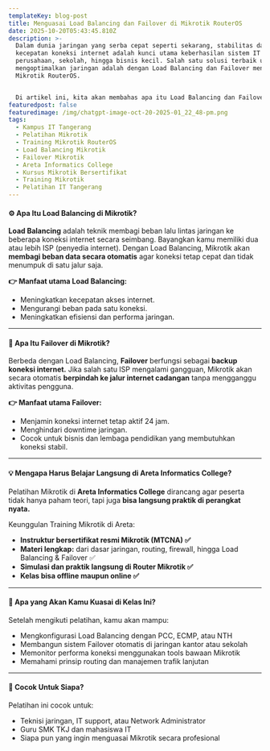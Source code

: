 ```yaml
---
templateKey: blog-post
title: Menguasai Load Balancing dan Failover di Mikrotik RouterOS
date: 2025-10-20T05:43:45.810Z
description: >-
  Dalam dunia jaringan yang serba cepat seperti sekarang, stabilitas dan
  kecepatan koneksi internet adalah kunci utama keberhasilan sistem IT di
  perusahaan, sekolah, hingga bisnis kecil. Salah satu solusi terbaik untuk
  mengoptimalkan jaringan adalah dengan Load Balancing dan Failover menggunakan
  Mikrotik RouterOS.


  Di artikel ini, kita akan membahas apa itu Load Balancing dan Failover, mengapa keduanya penting, dan bagaimana Areta Informatics College bisa membantu kamu menguasainya dengan mudah!
featuredpost: false
featuredimage: /img/chatgpt-image-oct-20-2025-01_22_48-pm.png
tags:
  - Kampus IT Tangerang
  - Pelatihan Mikrotik
  - Training Mikrotik RouterOS
  - Load Balancing Mikrotik
  - Failover Mikrotik
  - Areta Informatics College
  - Kursus Mikrotik Bersertifikat
  - Training Mikrotik
  - Pelatihan IT Tangerang
---
```

#### ⚙️ Apa Itu Load Balancing di Mikrotik?

**Load Balancing** adalah teknik membagi beban lalu lintas jaringan ke beberapa koneksi internet secara seimbang.
Bayangkan kamu memiliki dua atau lebih ISP (penyedia internet). Dengan Load Balancing, Mikrotik akan **membagi beban data secara otomatis** agar koneksi tetap cepat dan tidak menumpuk di satu jalur saja.

**👉 Manfaat utama Load Balancing:**

* Meningkatkan kecepatan akses internet.
* Mengurangi beban pada satu koneksi.
* Meningkatkan efisiensi dan performa jaringan.

- - -

#### 🔄 Apa Itu Failover di Mikrotik?

Berbeda dengan Load Balancing, **Failover** berfungsi sebagai **backup koneksi internet.**
Jika salah satu ISP mengalami gangguan, Mikrotik akan secara otomatis **berpindah ke jalur internet cadangan** tanpa mengganggu aktivitas pengguna.

**👉 Manfaat utama Failover:**

* Menjamin koneksi internet tetap aktif 24 jam.
* Menghindari downtime jaringan.
* Cocok untuk bisnis dan lembaga pendidikan yang membutuhkan koneksi stabil.

- - -

#### 💡 Mengapa Harus Belajar Langsung di Areta Informatics College?

Pelatihan Mikrotik di **Areta Informatics College** dirancang agar peserta tidak hanya paham teori, tapi juga **bisa langsung praktik di perangkat nyata.**

Keunggulan Training Mikrotik di Areta:

* **Instruktur bersertifikat resmi Mikrotik (MTCNA) ✅**
* **Materi lengkap:** dari dasar jaringan, routing, firewall, hingga Load Balancing & Failover ✅
* **Simulasi dan praktik langsung di Router Mikrotik ✅**
* **Kelas bisa offline maupun online ✅**

- - -

#### 🚀 Apa yang Akan Kamu Kuasai di Kelas Ini?

Setelah mengikuti pelatihan, kamu akan mampu:

* Mengkonfigurasi Load Balancing dengan PCC, ECMP, atau NTH
* Membangun sistem Failover otomatis di jaringan kantor atau sekolah
* Memonitor performa koneksi menggunakan tools bawaan Mikrotik
* Memahami prinsip routing dan manajemen trafik lanjutan

- - -

#### 🎯 Cocok Untuk Siapa?

Pelatihan ini cocok untuk:

* Teknisi jaringan, IT support, atau Network Administrator
* Guru SMK TKJ dan mahasiswa IT
* Siapa pun yang ingin menguasai Mikrotik secara profesional